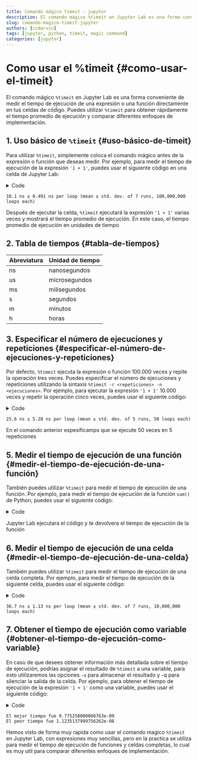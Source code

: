```yaml
---
title: Comando mágico timeit - jupyter
description: El comando mágico %timeit en Jupyter Lab es una forma conveniente de medir el tiempo de ejecución de una expresión o una función directamente en tus celdas de código. Puedes utilizar %timeit para obtener rápidamente el tiempo promedio de ejecución y comparar diferentes enfoques de implementación.
slug: comando-magico-timeit-jupyter
authors: [ccdarvin]
tags: [jupyter, python, timeit, magic command]
categories: [jupyter]
---
```


# Como usar el %timeit {#como-usar-el-timeit}

El comando mágico `%timeit` en Jupyter Lab es una forma conveniente de
medir el tiempo de ejecución de una expresión o una función directamente
en tus celdas de código. Puedes utilizar `%timeit` para obtener
rápidamente el tiempo promedio de ejecución y comparar diferentes
enfoques de implementación.

## 1. Uso básico de `%timeit` {#uso-básico-de-timeit}

Para utilizar `%timeit`, simplemente coloca el comando mágico antes de
la expresión o función que deseas medir. Por ejemplo, para medir el
tiempo de ejecución de la expresión `'1 + 1'`, puedes usar el siguiente
código en una celda de Jupyter Lab:

<details>
<summary>Code</summary>

``` python
%timeit 1 + 1
```

</details>

``` text
10.1 ns ± 0.491 ns per loop (mean ± std. dev. of 7 runs, 100,000,000 loops each)
```

Después de ejecutar la celda, `%timeit` ejecutará la expresión `'1 + 1'`
varias veces y mostrará el tiempo promedio de ejecución. En este caso,
el tiempo promedio de ejecución en unidades de tiempo

## 2. Tabla de tiempos {#tabla-de-tiempos}

| Abreviatura | Unidad de tiempo |
|-------------|------------------|
| ns          | nanosegundos     |
| us          | microsegundos    |
| ms          | milisegundos     |
| s           | segundos         |
| m           | minutos          |
| h           | horas            |

## 3. Especificar el número de ejecuciones y repeticiones {#especificar-el-número-de-ejecuciones-y-repeticiones}

Por defecto, `%timeit` ejecuta la expresión o función 100.000 veces y
repite la operación tres veces. Puedes especificar el número de
ejecuciones y repeticiones utilizando la sintaxis
`%timeit -r <repeticiones> -n <ejecuciones>`. Por ejemplo, para ejecutar
la expresión `'1 + 1'` 10.000 veces y repetir la operación cinco veces,
puedes usar el siguiente código:

<details>
<summary>Code</summary>

``` python
%timeit -r5 -n50 1 + 1
```

</details>

``` text
25.6 ns ± 5.28 ns per loop (mean ± std. dev. of 5 runs, 50 loops each)
```

En el comando anterior espesificamps que se ejecute 50 veces en 5
repeticiones

## 5. Medir el tiempo de ejecución de una función {#medir-el-tiempo-de-ejecución-de-una-función}

También puedes utilizar `%timeit` para medir el tiempo de ejecución de
una función. Por ejemplo, para medir el tiempo de ejecución de la
función `sum()` de Python, puedes usar el siguiente código:

<details>
<summary>Code</summary>

``` python
def mi_funcion():
    # puedes colocar cualquier código aquí
    return 1 + 1
```

</details>

Jupyter Lab ejecutara el código y te devolvera el tiempo de ejecución de
la función

## 6. Medir el tiempo de ejecución de una celda {#medir-el-tiempo-de-ejecución-de-una-celda}

También puedes utilizar `%timeit` para medir el tiempo de ejecución de
una celda completa. Por ejemplo, para medir el tiempo de ejecución de la
siguiente celda, puedes usar el siguiente código:

<details>
<summary>Code</summary>

``` python
%%timeit
x = 1
x += 1
```

</details>

``` text
36.7 ns ± 1.13 ns per loop (mean ± std. dev. of 7 runs, 10,000,000 loops each)
```

## 7. Obtener el tiempo de ejecución como variable {#obtener-el-tiempo-de-ejecución-como-variable}

En caso de que desees obtener información más detallada sobre el tiempo
de ejecución, podrias asignar el resultado de `%timeit` a una variable,
para esto utilizaremos las opciones `-o` para almacenar el resultado y
-q para silenciar la salida de la celda. Por ejemplo, para obtener el
tiempo de ejecución de la expresión `'1 + 1'` como una variable, puedes
usar el siguiente código:

<details>
<summary>Code</summary>

``` python
resultado = %timeit -o -q 1 + 1
print(f'El mejor tiempo fue {resultado.best}')
print(f'El peor tiempo fue {resultado.worst}')
```

</details>

``` text
El mejor tiempo fue 9.775258000008763e-09
El peor tiempo fue 1.1235137999756262e-08
```

Hemos visto de forma muy rapida como usar el comando magico `%timeit` en
Jupyter Lab, con expresiones muy sencillas, pero en la practica se
utiliza para medir el tiempo de ejecución de funciones y celdas
completas, lo cual es muy util para comparar diferentes enfoques de
implementación.

